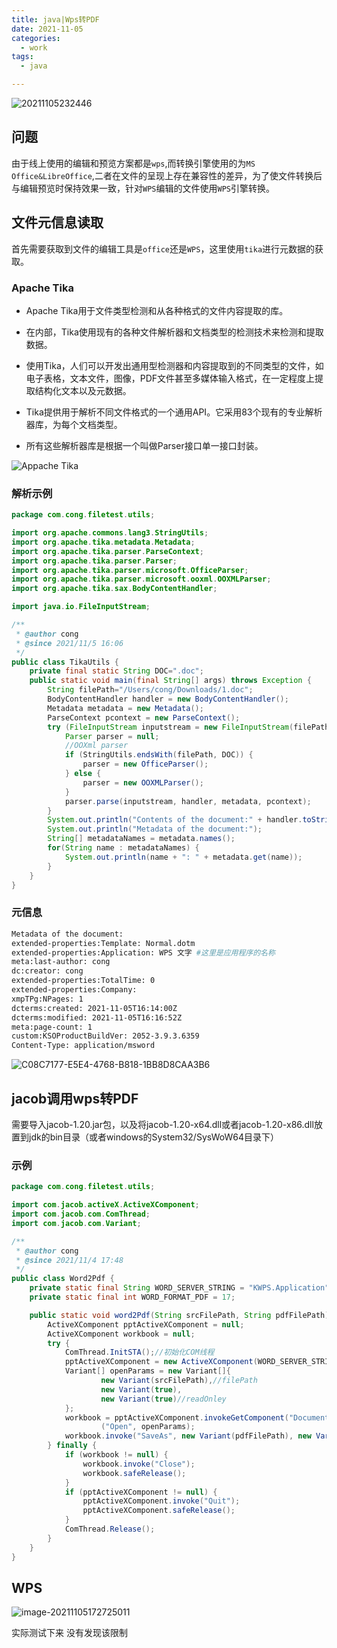 ```yaml
---
title: java|Wps转PDF
date: 2021-11-05
categories:
  - work
tags:
  - java

---
```


![20211105232446](https://gitee.com/snowyan/image/raw/master/2021/20211105232446.png)

<!-- more -->

## 问题

由于线上使用的编辑和预览方案都是`wps`,而转换引擎使用的为`MS Office&LibreOffice`,二者在文件的呈现上存在兼容性的差异，为了使文件转换后与编辑预览时保持效果一致，针对`WPS`编辑的文件使用`WPS`引擎转换。

## 文件元信息读取

首先需要获取到文件的编辑工具是`office`还是`WPS`，这里使用`tika`进行元数据的获取。

### Apache Tika 

- Apache Tika用于文件类型检测和从各种格式的文件内容提取的库。

- 在内部，Tika使用现有的各种文件解析器和文档类型的检测技术来检测和提取数据。

- 使用Tika，人们可以开发出通用型检测器和内容提取到的不同类型的文件，如电子表格，文本文件，图像，PDF文件甚至多媒体输入格式，在一定程度上提取结构化文本以及元数据。

- Tika提供用于解析不同文件格式的一个通用API。它采用83个现有的专业解析器库，为每个文档类型。

- 所有这些解析器库是根据一个叫做Parser接口单一接口封装。

![Appache Tika](https://gitee.com/snowyan/image/raw/master/2021/202111051647317.jpg)

### 解析示例

```java
package com.cong.filetest.utils;

import org.apache.commons.lang3.StringUtils;
import org.apache.tika.metadata.Metadata;
import org.apache.tika.parser.ParseContext;
import org.apache.tika.parser.Parser;
import org.apache.tika.parser.microsoft.OfficeParser;
import org.apache.tika.parser.microsoft.ooxml.OOXMLParser;
import org.apache.tika.sax.BodyContentHandler;

import java.io.FileInputStream;

/**
 * @author cong
 * @since 2021/11/5 16:06
 */
public class TikaUtils {
    private final static String DOC=".doc";
    public static void main(final String[] args) throws Exception {
        String filePath="/Users/cong/Downloads/1.doc";
        BodyContentHandler handler = new BodyContentHandler();
        Metadata metadata = new Metadata();
        ParseContext pcontext = new ParseContext();
        try (FileInputStream inputstream = new FileInputStream(filePath)) {
            Parser parser = null;
            //OOXml parser
            if (StringUtils.endsWith(filePath, DOC)) {
                parser = new OfficeParser();
            } else {
                parser = new OOXMLParser();
            }
            parser.parse(inputstream, handler, metadata, pcontext);
        }
        System.out.println("Contents of the document:" + handler.toString());
        System.out.println("Metadata of the document:");
        String[] metadataNames = metadata.names();
        for(String name : metadataNames) {
            System.out.println(name + ": " + metadata.get(name));
        }
    }
}
```

### 元信息

```bash
Metadata of the document:
extended-properties:Template: Normal.dotm
extended-properties:Application: WPS 文字 #这里是应用程序的名称
meta:last-author: cong
dc:creator: cong
extended-properties:TotalTime: 0
extended-properties:Company: 
xmpTPg:NPages: 1
dcterms:created: 2021-11-05T16:14:00Z
dcterms:modified: 2021-11-05T16:16:52Z
meta:page-count: 1
custom:KSOProductBuildVer: 2052-3.9.3.6359
Content-Type: application/msword
```

![C08C7177-E5E4-4768-B818-1BB8D8CAA3B6](https://gitee.com/snowyan/image/raw/master/2021/202111051719269.png)

## jacob调用wps转PDF

需要导入jacob-1.20.jar包，以及将jacob-1.20-x64.dll或者jacob-1.20-x86.dll放置到jdk的bin目录（或者windows的System32/SysWoW64目录下）

### 示例

```java
package com.cong.filetest.utils;

import com.jacob.activeX.ActiveXComponent;
import com.jacob.com.ComThread;
import com.jacob.com.Variant;

/**
 * @author cong
 * @since 2021/11/4 17:48
 */
public class Word2Pdf {
    private static final String WORD_SERVER_STRING = "KWPS.Application";
    private static final int WORD_FORMAT_PDF = 17;

    public static void word2Pdf(String srcFilePath, String pdfFilePath) {
        ActiveXComponent pptActiveXComponent = null;
        ActiveXComponent workbook = null;
        try {
            ComThread.InitSTA();//初始化COM线程
            pptActiveXComponent = new ActiveXComponent(WORD_SERVER_STRING);//初始化exe程序
            Variant[] openParams = new Variant[]{
                    new Variant(srcFilePath),//filePath
                    new Variant(true),
                    new Variant(true)//readOnley
            };
            workbook = pptActiveXComponent.invokeGetComponent("Documents").invokeGetComponent
                    ("Open", openParams);
            workbook.invoke("SaveAs", new Variant(pdfFilePath), new Variant(WORD_FORMAT_PDF));
        } finally {
            if (workbook != null) {
                workbook.invoke("Close");
                workbook.safeRelease();
            }
            if (pptActiveXComponent != null) {
                pptActiveXComponent.invoke("Quit");
                pptActiveXComponent.safeRelease();
            }
            ComThread.Release();
        }
    }
}
```

## WPS

![image-20211105172725011](https://gitee.com/snowyan/image/raw/master/2021/202111051727058.png)

实际测试下来 没有发现该限制